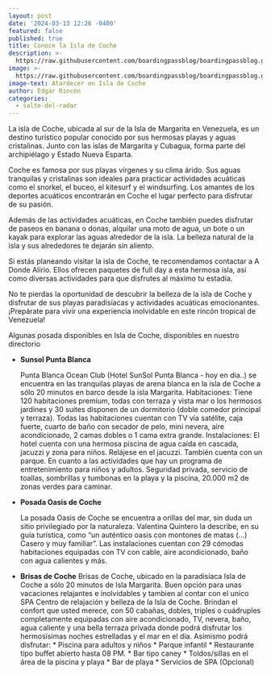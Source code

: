```yaml
---
layout: post
date: '2024-03-13 12:26 -0400'
featured: false
published: true
title: Conoce la Isla de Coche
description: >-
  https://raw.githubusercontent.com/boardingpassblog/boardingpassblog.github.io/main/assets/images/IslaCoche.jpg
image: >-
  https://raw.githubusercontent.com/boardingpassblog/boardingpassblog.github.io/main/assets/images/IslaCoche.jpg
image-text: Atardecer en Isla de Coche
author: Edgar Rincón
categories:
  - salte-del-radar
---
```

La isla de Coche, ubicada al sur de la Isla de Margarita en Venezuela, es un destino turístico popular conocido por sus hermosas playas y aguas cristalinas. Junto con las islas de Margarita y Cubagua, forma parte del archipiélago y Estado Nueva Esparta.

Coche es famosa por sus playas vírgenes y su clima árido. Sus aguas tranquilas y cristalinas son ideales para practicar actividades acuáticas como el snorkel, el buceo, el kitesurf y el windsurfing. Los amantes de los deportes acuáticos encontrarán en Coche el lugar perfecto para disfrutar de su pasión.

Además de las actividades acuáticas, en Coche también puedes disfrutar de paseos en banana o donas, alquilar una moto de agua, un bote o un kayak para explorar las aguas alrededor de la isla. La belleza natural de la isla y sus alrededores te dejarán sin aliento.

Si estás planeando visitar la isla de Coche, te recomendamos contactar a A Donde Alirio. Ellos ofrecen paquetes de full day a esta hermosa isla, así como diversas actividades para que disfrutes al máximo tu estadía.

No te pierdas la oportunidad de descubrir la belleza de la isla de Coche y disfrutar de sus playas paradisíacas y actividades acuáticas emocionantes. ¡Prepárate para vivir una experiencia inolvidable en este rincón tropical de Venezuela!

Algunas posada disponibles en Isla de Coche, disponibles en nuestro directorio

- **Sunsol Punta Blanca**

  Punta Blanca Ocean Club (Hotel SunSol Punta Blanca - hoy en dia..) se encuentra en las tranquilas playas de arena blanca en la isla de Coche a sólo 20 minutos en barco desde la isla Margarita. Habitaciones: Tiene 120 habitaciones premium, todas con terraza y vista mar o los hermosos jardines y 30 suites disponen de un dormitorio (doble comedor principal y terraza). Todas las habitaciones cuentan con TV vía satélite, caja fuerte, cuarto de baño con secador de pelo, mini nevera, aire acondicionado, 2 camas dobles o 1 cama extra grande. Instalaciones: El hotel cuenta con una hermosa piscina de agua caída en cascada, jacuzzi y zona para niños. Relájese en el jacuzzi. También cuenta con un parque. En cuanto a las actividades que hay un programa de entretenimiento para niños y adultos. Seguridad privada, servicio de toallas, sombrillas y tumbonas en la playa y la piscina, 20.000 m2 de zonas verdes para caminar.

- **Posada Oasis de Coche**

  La posada Oasis de Coche se encuentra a orillas del mar, sin duda un sitio privilegiado por la naturaleza. Valentina Quintero la describe, en su guía turística, como “un auténtico oasis con montones de matas (…) Casero y muy familiar”. Las instalaciones cuentan con 29 cómodas habitaciones equipadas con TV con cable, aire acondicionado, baño con agua calientes y más. 

- **Brisas de Coche**
  Brisas de Coche, ubicado en la paradisíaca Isla de Coche a sólo 20 minutos de Isla Margarita. Buen opción para unas vacaciones relajantes e inolvidables y tambien al contar con el unico SPA Centro de relajación y belleza de la Isla de Coche. Brindan el confort que usted merece, con 50 cabañas, dobles, triples o cuádruples completamente equipadas con aire acondicionado, TV, nevera, baño, agua caliente y una bella terraza privada donde podrá disfrutar los hermosísimas noches estrelladas y el mar en el dia. Asímismo podrá disfrutar: * Piscina para adultos y niños * Parque infantil * Restaurante tipo buffet abierto hasta 08 PM. * Bar tipo caney * Toldos/sillas en el área de la piscina y playa * Bar de playa * Servicios de SPA (Opcional)